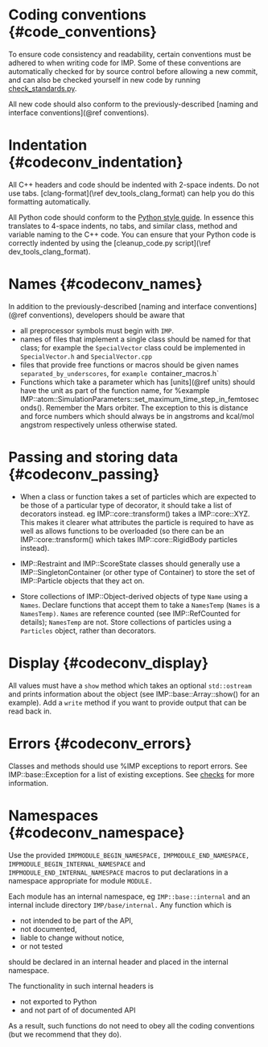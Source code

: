 Coding conventions {#code_conventions}
==================

To ensure code consistency and readability, certain conventions
must be adhered to when writing code for IMP. Some of these
conventions are automatically checked for by source control before
allowing a new commit, and can also be checked yourself in new
code by running [check_standards.py](#devguide_check_standards).

All new code should also conform to the previously-described
[naming and interface conventions](@ref conventions).


# Indentation {#codeconv_indentation}

All C++ headers and code should be indented with 2-space indents. Do not use
tabs. [clang-format](\ref dev_tools_clang_format) can help you do this formatting
automatically.

All Python code should conform to the [Python style
guide](http://www.python.org/dev/peps/pep-0008/).  In essence this
translates to 4-space indents, no tabs, and similar class, method and
variable naming to the C++ code. You can ensure that your Python code
is correctly indented by using the
[cleanup_code.py script](\ref dev_tools_clang_format).

# Names {#codeconv_names}

In addition to the previously-described
[naming and interface conventions](@ref conventions),
developers should be aware that
- all preprocessor symbols must begin with `IMP`.
- names of files that implement a single class should be named for that
  class; for example the `SpecialVector` class could be implemented in
  `SpecialVector.h` and `SpecialVector.cpp`
- files that provide free functions or macros should be given names
  `separated_by_underscores`, for `example `container_macros.h`
- Functions which take a parameter which has [units](@ref units) should have the
  unit as part of the function name, for %example
  IMP::atom::SimulationParameters::set_maximum_time_step_in_femtoseconds().
  Remember the Mars orbiter. The exception to this is distance and
  force numbers which should always be in angstroms and kcal/mol
  angstrom respectively unless otherwise stated.

# Passing and storing data {#codeconv_passing}

- When a class or function takes a set of particles which are expected to
  be those of a particular type of decorator, it should take a list of
  decorators instead. eg IMP::core::transform() takes a IMP::core::XYZ.
  This makes it clearer what attributes the particle is required to have
  as well as allows functions to be overloaded (so there can be an
  IMP::core::transform() which takes IMP::core::RigidBody particles instead).


- IMP::Restraint and IMP::ScoreState classes should generally use a
  IMP::SingletonContainer (or other type of Container) to store the set of
  IMP::Particle objects that they act on.

- Store collections of IMP::Object-derived
  objects of type `Name` using a `Names`. Declare functions that
  accept them to take a `NamesTemp` (`Names` is a `NamesTemp)`.
  `Names` are reference counted (see IMP::RefCounted for details);
  `NamesTemp` are not. Store collections of particles using a
  `Particles` object, rather than decorators.

# Display {#codeconv_display}

All values must have a `show` method which takes an optional
`std::ostream` and prints information about the object (see
IMP::base::Array::show() for an example). Add a `write` method if you
want to provide output that can be read back in.

# Errors {#codeconv_errors}

Classes and methods should use %IMP exceptions to report errors. See
IMP::base::Exception for a list of existing exceptions. See
[checks](exception_8h.html) for more information.

# Namespaces {#codeconv_namespace}

Use the provided `IMPMODULE_BEGIN_NAMESPACE,`
`IMPMODULE_END_NAMESPACE,` `IMPMODULE_BEGIN_INTERNAL_NAMESPACE` and
`IMPMODULE_END_INTERNAL_NAMESPACE` macros to put declarations in a
namespace appropriate for module `MODULE.`

Each module has an internal namespace, eg `IMP::base::internal` and an internal
include directory `IMP/base/internal.` Any function which is
 - not intended to be part of the API,
 - not documented,
 - liable to change without notice,
 - or not tested

should be declared in an internal header and placed in the internal namespace.

The functionality in such internal headers is
 - not exported to Python
 - and not part of of documented API

As a result, such functions do not need to obey all the coding conventions
(but we recommend that they do).
